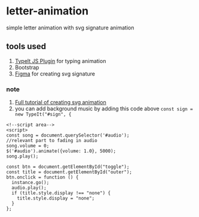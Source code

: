 # letter-animation
simple letter animation with svg signature animation

## tools used
1. [TypeIt JS Plugin](https://www.typeitjs.com/) for typing animation
2. Bootstrap
3. [Figma](https://www.figma.com/) for creating svg signature

### note
1. [Full tutorial of creating svg animation](https://www.youtube.com/watch?v=ASWNkjS9mG8)
2. you can add background music by adding this code above ```const sign = new TypeIt("#sign", { ```
```
<!--script area-->
<script>
const song = document.querySelector('#audio');
//relevant part to fading in audio
song.volume = 0;
$('#audio').animate({volume: 1.0}, 5000);
song.play();

const btn = document.getElementById("toggle");
const title = document.getElementById("outer");
btn.onclick = function () {
  instance.go();
  audio.play();
  if (title.style.display !== "none") {
    title.style.display = "none";
  }
};
```
